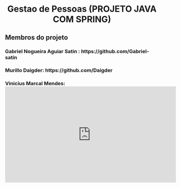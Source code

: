 <h1 align="center">  Gestao de Pessoas (PROJETO JAVA COM SPRING) </h1>
 
<h2> Membros do projeto
<h3> Gabriel Nogueira Aguiar Satin : https://github.com/Gabriel-satin 
<h3> Murillo Daigder: https://github.com/Daigder
<h3> Vinicius Marcal Mendes:





<iframe width="560" height="315" src="https://www.youtube.com/embed/-snPBteIkG4?si=yJskb_KR5thTRS_-" title="YouTube video player" frameborder="0" allow="accelerometer; autoplay; clipboard-write; encrypted-media; gyroscope; picture-in-picture; web-share" referrerpolicy="strict-origin-when-cross-origin" allowfullscreen></iframe>
